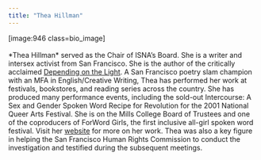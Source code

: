 ```yaml
---
title: "Thea Hillman"
---
```


[image:946 class=bio_image]<br><br>\*Thea Hillman\* served as the Chair of <span class="caps">ISNA</span>’s Board. She is a writer and intersex activist from San Francisco. She is the author of the critically acclaimed [Depending on the Light][1]. A San Francisco poetry slam champion with an <span class="caps">MFA</span> in English/Creative Writing, Thea has performed her work at festivals, bookstores, and reading series across the country. She has produced many performance events, including the sold-out Intercourse: A Sex and Gender Spoken Word Recipe for Revolution for the 2001 National Queer Arts Festival. She is on the Mills College Board of Trustees and one of the coproducers of ForWord Girls, the first inclusive all-girl spoken word festival. Visit her [website][2] for more on her work. Thea was also a key figure in helping the San Francisco Human Rights Commission to conduct the investigation and testified during the subsequent meetings. <br><br>

 [1]: http://www.amazon.com/exec/obidos/tg/detail/-/091639770X/103-5793418-1126211?v=glance
 [2]: http://www.theahillman.com/